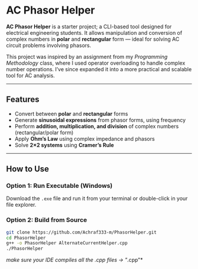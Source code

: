 # AC Phasor Helper

**AC Phasor Helper** is a starter project; a CLI-based tool designed for electrical engineering students. It allows manipulation and conversion of complex numbers in **polar** and **rectangular** form — ideal for solving AC circuit problems involving phasors.

This project was inspired by an assignment from my *Programming Methodology* class, where I used operator overloading to handle complex number operations. I’ve since expanded it into a more practical and scalable tool for AC analysis.

---

## Features

- Convert between **polar** and **rectangular** forms
- Generate **sinusoidal expressions** from phasor forms, using frequency
- Perform **addition, multiplication, and division** of complex numbers (rectangular/polar form)
- Apply **Ohm’s Law** using complex impedance and phasors
- Solve **2×2 systems** using **Cramer’s Rule**

---

## How to Use

### Option 1: Run Executable (Windows)

Download the `.exe` file and run it from your terminal or double-click in your file explorer.

### Option 2: Build from Source

```bash
git clone https://github.com/Achraf333-m/PhasorHelper.git
cd PhasorHelper
g++ -o PhasorHelper AlternateCurrentHelper.cpp
./PhasorHelper
```
*make sure your IDE compiles all the .cpp files -> "*.cpp"*